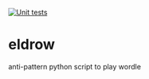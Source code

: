 [![Unit tests](https://github.com/vanatteveldt/eldrow/actions/workflows/code_checker.yml/badge.svg)](https://github.com/vanatteveldt/eldrow/actions/workflows/code_checker.yml)

# eldrow
anti-pattern python script to play wordle
